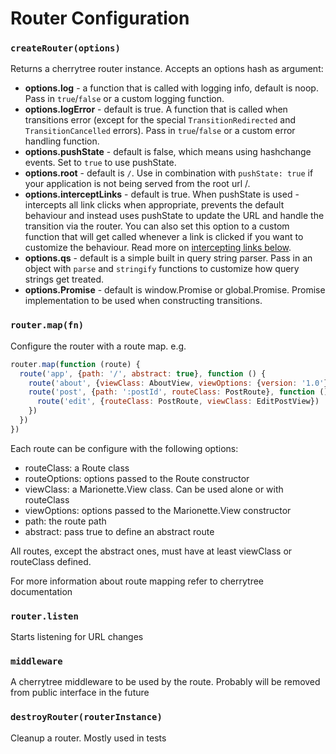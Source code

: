 # Router Configuration
 
### `createRouter(options)`
 
 Returns a cherrytree router instance. Accepts an options hash as argument:

 * **options.log** - a function that is called with logging info, default is noop. Pass in `true`/`false` or a custom logging function.
 * **options.logError** - default is true. A function that is called when transitions error (except for the special `TransitionRedirected` and `TransitionCancelled` errors). Pass in `true`/`false` or a custom error handling function.
 * **options.pushState** - default is false, which means using hashchange events. Set to `true` to use pushState.
 * **options.root** - default is `/`. Use in combination with `pushState: true` if your application is not being served from the root url /.
 * **options.interceptLinks** - default is true. When pushState is used - intercepts all link clicks when appropriate, prevents the default behaviour and instead uses pushState to update the URL and handle the transition via the router. You can also set this option to a custom function that will get called whenever a link is clicked if you want to customize the behaviour. Read more on [intercepting links below](#intercepting-links).
 * **options.qs** - default is a simple built in query string parser. Pass in an object with `parse` and `stringify` functions to customize how query strings get treated.
 * **options.Promise** - default is window.Promise or global.Promise. Promise implementation to be used when constructing transitions.

### `router.map(fn)`

Configure the router with a route map. e.g.

```js
router.map(function (route) {
  route('app', {path: '/', abstract: true}, function () {
    route('about', {viewClass: AboutView, viewOptions: {version: '1.0'}})
    route('post', {path: ':postId', routeClass: PostRoute}, function () {
      route('edit', {routeClass: PostRoute, viewClass: EditPostView})
    })
  })
})
```

Each route can be configure with the following options:

 * routeClass: a Route class
 * routeOptions: options passed to the Route constructor
 * viewClass: a Marionette.View class. Can be used alone or with routeClass
 * viewOptions: options passed to the Marionette.View constructor
 * path: the route path
 * abstract: pass true to define an abstract route

All routes, except the abstract ones, must have at least viewClass or routeClass defined.

For more information about route mapping refer to cherrytree documentation
 
### `router.listen`
 
 Starts listening for URL changes

### `middleware`
 
  A cherrytree middleware to be used by the route. Probably will be removed from public interface in the future  

### `destroyRouter(routerInstance)`   

  Cleanup a router. Mostly used in tests
    